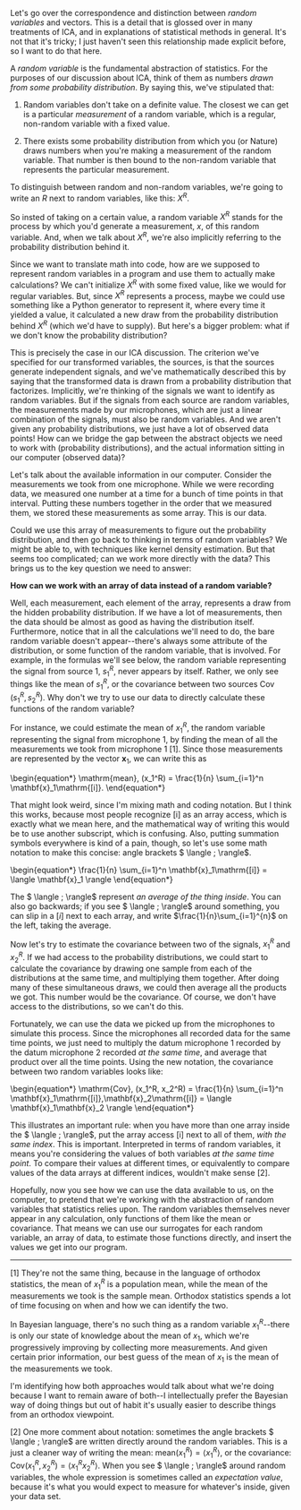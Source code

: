 Let's go over the correspondence and distinction between _random variables_ and vectors. This is a detail that is glossed over in many treatments of ICA, and in explanations of statistical methods in general. It's not that it's tricky; I just haven't seen this relationship made explicit before, so I want to do that here.

A _random variable_ is the fundamental abstraction of statistics. For the purposes of our discussion about ICA, think of them as numbers _drawn from some probability distribution_. By saying this, we've stipulated that: 

1) Random variables don't take on a definite value. The closest we can get is a particular _measurement_ of a random variable, which is a regular, non-random variable with a fixed value.

2) There exists some probability distribution from which you (or Nature) draws numbers when you're making a measurement of the random variable. That number is then bound to the non-random variable that represents the particular measurement.

To distinguish between random and non-random variables, we're going to write an $R$ next to random variables, like this: $X^R$.

So insted of taking on a certain value, a random variable $X^R$ stands for the process by which you'd generate a measurement, $x$, of this random variable. And, when we talk about $X^R$, we're also implicitly referring to the probability distribution behind it.

Since we want to translate math into code, how are we supposed to represent random variables in a program and use them to actually make calculations? We can't initialize $X^R$ with some fixed value, like we would for regular variables. But, since $X^R$ represents a process, maybe we could use something like a Python generator to represent it, where every time it yielded a value, it calculated a new draw from the probability distribution behind $X^R$ (which we'd have to supply). But here's a bigger problem: what if we don't know the probability distribution?

This is precisely the case in our ICA discussion. The criterion we've specified for our transformed variables, the sources, is that the sources generate independent signals, and we've mathematically described this by saying that the transformed data is drawn from a probability distribution that factorizes. Implicitly, we're thinking of the signals we want to identify as random variables. But if the signals from each source are random variables, the measurements made by our microphones, which are just a linear combination of the signals, must also be random variables. And we aren't given any probability distributions, we just have a lot of observed data points! How can we bridge the gap between the abstract objects we need to work with (probability distributions), and the actual information sitting in our computer (observed data)?

Let's talk about the available information in our computer. Consider the measurements we took from one microphone. While we were recording data, we measured one number at a time for a bunch of time points in that interval. Putting these numbers together in the order that we measured them, we stored these measurements as some array. This is our data.

Could we use this array of measurements to figure out the probability distribution, and then go back to thinking in terms of random variables? We might be able to, with techniques like kernel density estimation. But that seems too complicated; can we work more directly with the data? This brings us to the key question we need to answer: 

**How can we work with an array of data instead of a random variable?**

Well, each measurement, each element of the array, represents a draw from the hidden probability distribution. If we have a lot of measurements, then the data should be almost as good as having the distribution itself. Furthermore, notice that in all the calculations we'll need to do, the bare random variable doesn't appear--there's always some attribute of the distribution, or some function of the random variable, that is involved. For example, in the formulas we'll see below, the random variable representing the signal from source 1, $s_1^R$, never appears by itself. Rather, we only see things like the mean of $s_1^R$, or the covariance between two sources $\mathrm{Cov}\, (s_1^R, s_2^R)$. Why don't we try to use our data to directly calculate these functions of the random variable?

<!-- (have this question appear in a header--want to show nested considerations/questions we're answering, so people don't lose track of the current objective) -->


<!-- have a chart explaining what each variable means -->


For instance, we could estimate the mean of $x_1^R$, the random variable representing the signal from microphone 1, by finding the mean of all the measurements we took from microphone 1 [1]. Since those measurements are represented by the vector $\mathbf{x}_1$, we can write this as

\begin{equation*}
\mathrm{mean}\, (x_1^R) = \frac{1}{n} \sum_{i=1}^n \mathbf{x}_1\mathrm{[i]}.
\end{equation*}

That might look weird, since I'm mixing math and coding notation. But I think this works, because most people recognize $\mathrm{[i]}$ as an array access, which is exactly what we mean here, and the mathematical way of writing this would be to use another subscript, which is confusing. Also, putting summation symbols everywhere is kind of a pain, though, so let's use some math notation to make this concise: angle brackets $ \langle \; \rangle$.

\begin{equation*}
\frac{1}{n} \sum_{i=1}^n \mathbf{x}_1\mathrm{[i]} = \langle \mathbf{x}_1 \rangle
\end{equation*}

The $ \langle \; \rangle$ represent _an average of the thing inside_. You can also go backwards; if you see $ \langle \; \rangle$ around something, you can slip in a $\mathrm[i]$ next to each array, and write $\frac{1}{n}\sum_{i=1}^{n}$ on the left, taking the average. 

Now let's try to estimate the covariance between two of the signals, $x_1^R$ and $x_2^R$. If we had access to the probability distributions, we could start to calculate the covariance by drawing one sample from each of the distributions at the same time, and multiplying them together. After doing many of these simultaneous draws, we could then average all the products we got. This number would be the covariance. Of course, we don't have access to the distributions, so we can't do this.

Fortunately, we can use the data we picked up from the microphones to simulate this process. Since the microphones all recorded data for the same time points, we just need to multiply the datum microphone 1 recorded by the datum microphone 2 recorded _at the same time_, and average that product over all the time points. Using the new notation, the covariance between two random variables looks like:

\begin{equation*}
\mathrm{Cov}\, (x_1^R, x_2^R) = \frac{1}{n} \sum_{i=1}^n \mathbf{x}_1\mathrm{[i]}\,\mathbf{x}_2\mathrm{[i]} = \langle \mathbf{x}_1\mathbf{x}_2 \rangle
\end{equation*}

This illustrates an important rule: when you have more than one array inside the $ \langle \; \rangle$, put the array access $\mathrm{[i]}$ next to all of them, _with the same index_. This is important. Interpreted in terms of random variables, it means you're considering the values of both variables _at the same time point_. To compare their values at different times, or equivalently to compare values of the data arrays at different indices, wouldn't make sense [2].

Hopefully, now you see how we can use the data available to us, on the computer, to pretend that we're working with the abstraction of random variables that statistics relies upon. The random variables themselves never appear in any calculation, only functions of them like the mean or covariance. That means we can use our surrogates for each random variable, an array of data, to estimate those functions directly, and insert the values we get into our program. 



---

[1] They're not the same thing, because in the language of orthodox statistics, the mean of $x_1^R$ is a population mean, while the mean of the measurements we took is the sample mean. Orthodox statistics spends a lot of time focusing on when and how we can identify the two.

In Bayesian language, there's no such thing as a random variable $x_1^R$--there is only our state of knowledge about the mean of $x_1$, which we're progressively improving by collecting more measurements. And given certain prior information, our best guess of the mean of $x_1$ is the mean of the measurements we took.

I'm identifying how both approaches would talk about what we're doing because I want to remain aware of both--I intellectually prefer the Bayesian way of doing things but out of habit it's usually easier to describe things from an orthodox viewpoint.

[2] One more comment about notation: sometimes the angle brackets $ \langle \;  \rangle$ are written directly around the random variables. This is a just a cleaner way of writing the mean: $\mathrm{mean} (x_1^R) = \langle x_1^R \rangle$, or the covariance: $\mathrm{Cov}(x_1^R, x_2^R) = \langle x_1^R x_2^R \rangle$. When you see $ \langle \; \rangle$ around random variables, the whole expression is sometimes called an _expectation value_, because it's what you would expect to measure for whatever's inside, given your data set.
